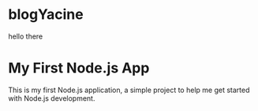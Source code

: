 # blogYacine
hello there
# My First Node.js App

This is my first Node.js application, a simple project to help me get started with Node.js development.
